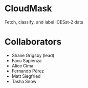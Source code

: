 # CloudMask
Fetch, classify, and label ICESat-2 data


# Collaborators
- Shane Grigsby (lead)
- Facu Sapienza
- Alice Cima
- Fernando Pérez
- Matt Siegfried
- Tasha Snow


